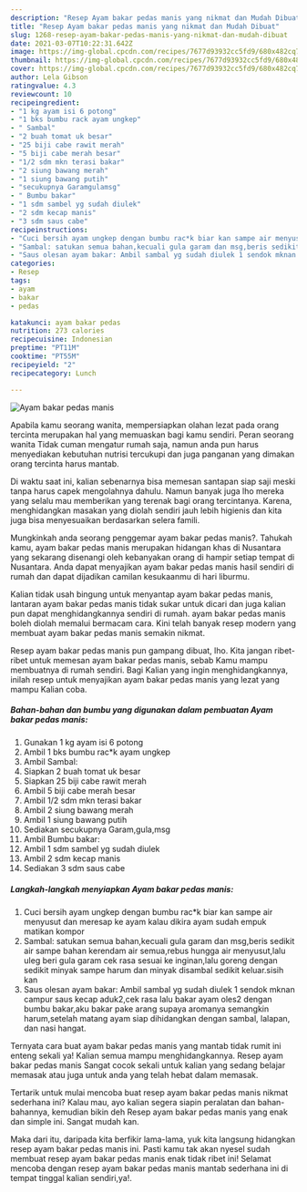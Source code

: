 ```yaml
---
description: "Resep Ayam bakar pedas manis yang nikmat dan Mudah Dibuat"
title: "Resep Ayam bakar pedas manis yang nikmat dan Mudah Dibuat"
slug: 1268-resep-ayam-bakar-pedas-manis-yang-nikmat-dan-mudah-dibuat
date: 2021-03-07T10:22:31.642Z
image: https://img-global.cpcdn.com/recipes/7677d93932cc5fd9/680x482cq70/ayam-bakar-pedas-manis-foto-resep-utama.jpg
thumbnail: https://img-global.cpcdn.com/recipes/7677d93932cc5fd9/680x482cq70/ayam-bakar-pedas-manis-foto-resep-utama.jpg
cover: https://img-global.cpcdn.com/recipes/7677d93932cc5fd9/680x482cq70/ayam-bakar-pedas-manis-foto-resep-utama.jpg
author: Lela Gibson
ratingvalue: 4.3
reviewcount: 10
recipeingredient:
- "1 kg ayam isi 6 potong"
- "1 bks bumbu rack ayam ungkep"
- " Sambal"
- "2 buah tomat uk besar"
- "25 biji cabe rawit merah"
- "5 biji cabe merah besar"
- "1/2 sdm mkn terasi bakar"
- "2 siung bawang merah"
- "1 siung bawang putih"
- "secukupnya Garamgulamsg"
- " Bumbu bakar"
- "1 sdm sambel yg sudah diulek"
- "2 sdm kecap manis"
- "3 sdm saus cabe"
recipeinstructions:
- "Cuci bersih ayam ungkep dengan bumbu rac*k biar kan sampe air menyusut dan meresap ke ayam kalau dikira ayam sudah empuk matikan kompor"
- "Sambal: satukan semua bahan,kecuali gula garam dan msg,beris sedikit air sampe bahan kerendam air semua,rebus hungga air menyusut,lalu uleg beri gula garam cek rasa sesuai ke inginan,lalu goreng dengan sedikit minyak sampe harum dan minyak disambal sedikit keluar.sisih kan"
- "Saus olesan ayam bakar: Ambil sambal yg sudah diulek 1 sendok mknan campur saus kecap aduk2,cek rasa lalu bakar ayam oles2 dengan bumbu bakar,aku bakar pake arang supaya aromanya semangkin harum,setelah matang ayam siap dihidangkan dengan sambal, lalapan, dan nasi hangat."
categories:
- Resep
tags:
- ayam
- bakar
- pedas

katakunci: ayam bakar pedas 
nutrition: 273 calories
recipecuisine: Indonesian
preptime: "PT11M"
cooktime: "PT55M"
recipeyield: "2"
recipecategory: Lunch

---
```



![Ayam bakar pedas manis](https://img-global.cpcdn.com/recipes/7677d93932cc5fd9/680x482cq70/ayam-bakar-pedas-manis-foto-resep-utama.jpg)

Apabila kamu seorang wanita, mempersiapkan olahan lezat pada orang tercinta merupakan hal yang memuaskan bagi kamu sendiri. Peran seorang  wanita Tidak cuman mengatur rumah saja, namun anda pun harus menyediakan kebutuhan nutrisi tercukupi dan juga panganan yang dimakan orang tercinta harus mantab.

Di waktu  saat ini, kalian sebenarnya bisa memesan santapan siap saji meski tanpa harus capek mengolahnya dahulu. Namun banyak juga lho mereka yang selalu mau memberikan yang terenak bagi orang tercintanya. Karena, menghidangkan masakan yang diolah sendiri jauh lebih higienis dan kita juga bisa menyesuaikan berdasarkan selera famili. 



Mungkinkah anda seorang penggemar ayam bakar pedas manis?. Tahukah kamu, ayam bakar pedas manis merupakan hidangan khas di Nusantara yang sekarang disenangi oleh kebanyakan orang di hampir setiap tempat di Nusantara. Anda dapat menyajikan ayam bakar pedas manis hasil sendiri di rumah dan dapat dijadikan camilan kesukaanmu di hari liburmu.

Kalian tidak usah bingung untuk menyantap ayam bakar pedas manis, lantaran ayam bakar pedas manis tidak sukar untuk dicari dan juga kalian pun dapat menghidangkannya sendiri di rumah. ayam bakar pedas manis boleh diolah memalui bermacam cara. Kini telah banyak resep modern yang membuat ayam bakar pedas manis semakin nikmat.

Resep ayam bakar pedas manis pun gampang dibuat, lho. Kita jangan ribet-ribet untuk memesan ayam bakar pedas manis, sebab Kamu mampu membuatnya di rumah sendiri. Bagi Kalian yang ingin menghidangkannya, inilah resep untuk menyajikan ayam bakar pedas manis yang lezat yang mampu Kalian coba.

<!--inarticleads1-->

##### Bahan-bahan dan bumbu yang digunakan dalam pembuatan Ayam bakar pedas manis:

1. Gunakan 1 kg ayam isi 6 potong
1. Ambil 1 bks bumbu rac*k ayam ungkep
1. Ambil  Sambal:
1. Siapkan 2 buah tomat uk besar
1. Siapkan 25 biji cabe rawit merah
1. Ambil 5 biji cabe merah besar
1. Ambil 1/2 sdm mkn terasi bakar
1. Ambil 2 siung bawang merah
1. Ambil 1 siung bawang putih
1. Sediakan secukupnya Garam,gula,msg
1. Ambil  Bumbu bakar:
1. Ambil 1 sdm sambel yg sudah diulek
1. Ambil 2 sdm kecap manis
1. Sediakan 3 sdm saus cabe




<!--inarticleads2-->

##### Langkah-langkah menyiapkan Ayam bakar pedas manis:

1. Cuci bersih ayam ungkep dengan bumbu rac*k biar kan sampe air menyusut dan meresap ke ayam kalau dikira ayam sudah empuk matikan kompor
1. Sambal: satukan semua bahan,kecuali gula garam dan msg,beris sedikit air sampe bahan kerendam air semua,rebus hungga air menyusut,lalu uleg beri gula garam cek rasa sesuai ke inginan,lalu goreng dengan sedikit minyak sampe harum dan minyak disambal sedikit keluar.sisih kan
1. Saus olesan ayam bakar: Ambil sambal yg sudah diulek 1 sendok mknan campur saus kecap aduk2,cek rasa lalu bakar ayam oles2 dengan bumbu bakar,aku bakar pake arang supaya aromanya semangkin harum,setelah matang ayam siap dihidangkan dengan sambal, lalapan, dan nasi hangat.




Ternyata cara buat ayam bakar pedas manis yang mantab tidak rumit ini enteng sekali ya! Kalian semua mampu menghidangkannya. Resep ayam bakar pedas manis Sangat cocok sekali untuk kalian yang sedang belajar memasak atau juga untuk anda yang telah hebat dalam memasak.

Tertarik untuk mulai mencoba buat resep ayam bakar pedas manis nikmat sederhana ini? Kalau mau, ayo kalian segera siapin peralatan dan bahan-bahannya, kemudian bikin deh Resep ayam bakar pedas manis yang enak dan simple ini. Sangat mudah kan. 

Maka dari itu, daripada kita berfikir lama-lama, yuk kita langsung hidangkan resep ayam bakar pedas manis ini. Pasti kamu tak akan nyesel sudah membuat resep ayam bakar pedas manis enak tidak ribet ini! Selamat mencoba dengan resep ayam bakar pedas manis mantab sederhana ini di tempat tinggal kalian sendiri,ya!.

